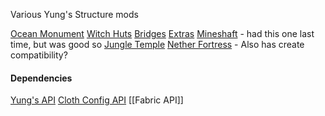 Various Yung's Structure mods

[Ocean Monument](https://www.curseforge.com/minecraft/mc-mods/yungs-better-ocean-monuments-fabric)
[Witch Huts](https://www.curseforge.com/minecraft/mc-mods/yungs-better-witch-huts-fabric)
[Bridges](https://www.curseforge.com/minecraft/mc-mods/yungs-bridges-fabric)
[Extras](https://www.curseforge.com/minecraft/mc-mods/yungs-extras-fabric)
[Mineshaft](https://www.curseforge.com/minecraft/mc-mods/yungs-better-mineshafts-fabric) - had this one last time, but was good so
[Jungle Temple](https://www.curseforge.com/minecraft/mc-mods/yungs-better-jungle-temples-fabric)
[Nether Fortress](https://www.curseforge.com/minecraft/mc-mods/yungs-better-nether-fortresses-fabric) - Also has create compatibility?


#### Dependencies
[Yung's API](https://www.curseforge.com/minecraft/mc-mods/yungs-api-fabric)
[Cloth Config API](https://www.curseforge.com/minecraft/mc-mods/cloth-config)
[[Fabric API]]